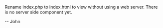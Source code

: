 Rename index.php to index.html to view without using a web server. There is no server side component yet.

-- John
